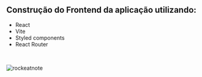 
## Construção do Frontend da aplicação utilizando:
- React
- Vite
- Styled components
- React Router
</br>

![rockeatnote](https://github.com/veronicaparanhos/rocketnotes/assets/45604519/7dcba199-9e14-4e2b-9691-e27438571db7)
